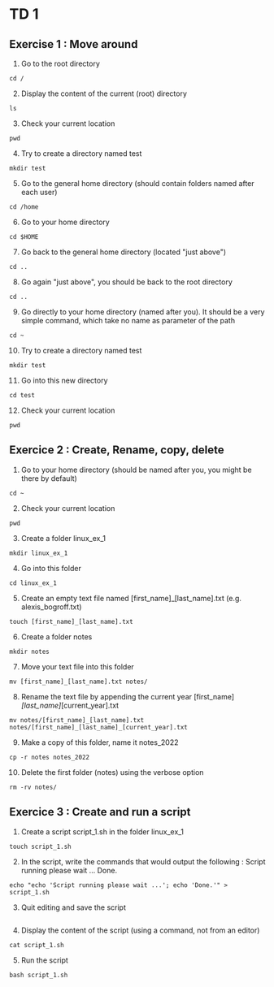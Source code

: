 # TD 1

## Exercise 1 : Move around
1. Go to the root directory
``` 
cd /
```

2.  Display the content of the current (root) directory

``` 
ls
```

3. Check your current location
``` 
pwd
```

4. Try to create a directory named test
``` 
mkdir test
```
5. Go to the general home directory (should contain folders named after
each user)
``` 
cd /home
```
6. Go to your home directory
``` 
cd $HOME
```
7. Go back to the general home directory (located "just above")
``` 
cd ..
```
8. Go again "just above", you should be back to the root directory
``` 
cd ..
```
9. Go directly to your home directory (named after you). It should be a
very simple command, which take no name as parameter of the path
``` 
cd ~
```
10. Try to create a directory named test
``` 
mkdir test
```
11. Go into this new directory
``` 
cd test
```
12. Check your current location
``` 
pwd
```

## Exercice 2 : Create, Rename, copy, delete

1. Go to your home directory (should be named after you, you might be
there by default)
``` 
cd ~
```
2. Check your current location
``` 
pwd
```
3. Create a folder linux_ex_1
``` 
mkdir linux_ex_1
```
4. Go into this folder
``` 
cd linux_ex_1
```
5. Create an empty text file named [first_name]_[last_name].txt (e.g. alexis_bogroff.txt)
``` 
touch [first_name]_[last_name].txt
```
6. Create a folder notes
``` 
mkdir notes
```
7. Move your text file into this folder
``` 
mv [first_name]_[last_name].txt notes/
```
8. Rename the text file by appending the current year [first_name]_[last_name]_[current_year].txt
``` 
mv notes/[first_name]_[last_name].txt notes/[first_name]_[last_name]_[current_year].txt
```
9. Make a copy of this folder, name it notes_2022
``` 
cp -r notes notes_2022
```
10. Delete the first folder (notes) using the verbose option
``` 
rm -rv notes/
```

## Exercice 3 : Create and run a script

1. Create a script script_1.sh in the folder linux_ex_1
``` 
touch script_1.sh
```
2. In the script, write the commands that would output the following :
Script running please wait ...
Done.
``` 
echo "echo 'Script running please wait ...'; echo 'Done.'" > script_1.sh
```
3. Quit editing and save the script
``` 

```
4. Display the content of the script (using a command, not from an editor)
``` 
cat script_1.sh
```
5. Run the script
``` 
bash script_1.sh
```
